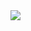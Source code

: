 <img src="https://capsule-render.vercel.app/api?type=cylinder&color=auto&height=300&section=header&text=HELLO!%20mim's%20profile&fontSize=90" />

